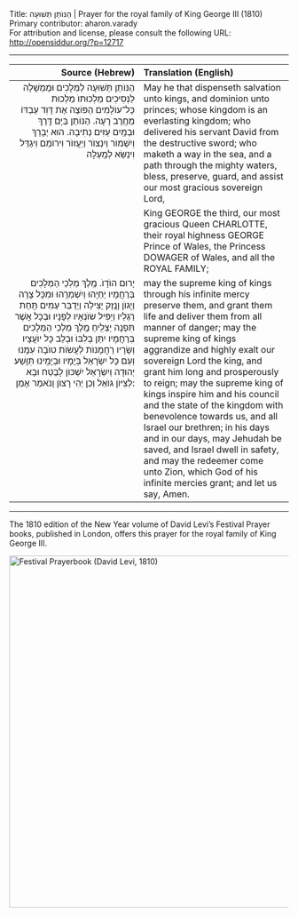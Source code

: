 <html>
<head></head>
<body>
Title: הַנּוֺתֵן תְּשׁוּעָה | Prayer for the royal family of King George III (1810)<br />
Primary contributor: aharon.varady<br />
For attribution and license, please consult the following URL: <a href="http://opensiddur.org/?p=12717">http://opensiddur.org/?p=12717</a>
<p />
<hr />

<table style="margin-left: auto;margin-right: auto;" class="draggable">
<thead><tr><th id="x" style="text-align: right;">Source (Hebrew)</th><th style="text-align: left;">Translation (English)</th></tr></thead>
<tbody>
<tr><td style="vertical-align:top;" width="46%">
<div class="liturgy" style="text-align: right;"><span lang="he">
הַנּוֺתֵן תְּשׁוּעָה לַמְּלָכִים וּמֶמְשָׁלָה לַנְּסִיכִים מַלְכוּתוֺ מַלְכוּת כָּל־עוֺלָמִים הַפּוֹצֶה אֶת דָּוִד עַבְדּוֹ מֵחֶֽרֶב רָעָה. הַנּוֹתֵן בַּיָּם דֶּֽרֶךְ וּבְמַֽיִם עַזִּים נְתִיבָה. הוּא יְבָרֵךְ וְיִשְׁמוֺר וְיִנְצוֺר וְיַעֲזוֺר וִירוֺמֵם וִיגַדֵּל וִינַשֵּׂא לְמַֽעְלָה
</span></div>
</td>
 
<td style="vertical-align:top;" width="53%">
<div class="english">
May he that dispenseth salvation unto kings, and dominion unto princes; whose kingdom is an everlasting kingdom; who delivered his servant David from the destructive sword; who maketh a way in the sea, and a path through the mighty waters, bless, preserve, guard, and assist our most gracious sovereign Lord, 
</div>
</td></tr>


<tr><td style="vertical-align:top;" width="46%">
<div class="liturgy" style="text-align: right;"><span lang="he">

</span></div>
</td>
 
<td style="vertical-align:top;" width="53%">
<div class="english">
King GEORGE the third, our most gracious Queen CHARLOTTE, their royal highness GEORGE Prince of Wales, the Princess DOWAGER of Wales, and all the ROYAL FAMILY;
</div>
</td></tr>


<tr><td style="vertical-align:top;" width="46%">
<div class="liturgy" style="text-align: right;"><span lang="he">
יָרוּם הוֺדָוֺ. מֶֽלֶךְ מַלְכֵי הַמְּלָכִים בְּרַחֲמָיו יְחַיֵֽהוּ וְיִשְׁמְרֵֽהוּ וּמִכָּל צָרָה וְיָגוֺן וָנֶֽזֶק יַצִּילֵה וְיַדְבֵּר עַמִּים תַּֽחַת רַגְלַיו וְיַפִּיל שׂוֺנְאָיו לְפָנָיו וּבְכָל אֲשֶׁר תִּפְנֶה יַצְלִֽיחַ מֶֽלֶךְ מַלְכֵי הַמְּלָכִים בְּרַחֲמָיו יִתֵּן בְּלִבּוֺ וּבְלֵב כָּל יוֺעֲצָיו וְשָׂרָיו רַחֲמָנוֺת לַעֲשׂוֺת טוֺבָה עִמָּֽנוּ וְעִם כָּל יִשְׂרָאֵל בְּיָמָיו וּבְיָמֵֽינוּ תִּוָּשַׁע יְהוּדָה וְיִשְׂרָאֵל יִשְׁכּוֺן לָבֶטַח וּבָא לְצִיּוֺן גּוֺאֵל וְכֵן יְהִי רָצוֺן וָנֺאמַר אָמֵן:
</span></div>
</td>
 
<td style="vertical-align:top;" width="53%">
<div class="english">
may the supreme king of kings through his infinite mercy preserve them, and grant them life and deliver them from all manner of danger; may the supreme king of kings aggrandize and highly exalt our sovereign Lord the king, and grant him long and prosperously to reign; may the supreme king of kings inspire him and his council and the state of the kingdom with benevolence towards us, and all Israel our brethren; in his days and in our days, may Jehudah be saved, and Israel dwell in safety, and may the redeemer come unto Zion, which God of his infinite mercies grant; and let us say, Amen.
</div>
</td></tr></tbody></table>

<hr />

The 1810 edition of the New Year volume of David Levi’s Festival Prayer books, published in London, offers this prayer for the royal family of King George III.

<a href="https://opensiddur.org/wp-content/uploads/2016/02/Festival-Prayerbook-David-Levi-1810.png" rel="attachment wp-att-12719"><img src="https://opensiddur.org/wp-content/uploads/2016/02/Festival-Prayerbook-David-Levi-1810.png" alt="Festival Prayerbook (David Levi, 1810)" width="846" height="634" class="aligncenter size-full wp-image-12719" /></a>
</body>
</html>